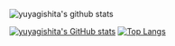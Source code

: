 ![yuyagishita's github stats](https://github-readme-stats.vercel.app/api?username=yuyagishita&show_icons=true&count_private=true&line_height=40)

[![yuyagishita's GitHub stats](https://github-readme-stats.vercel.app/api?username=yuyagishita)](https://github.com/anuraghazra/github-readme-stats)
[![Top Langs](https://github-readme-stats.vercel.app/api/top-langs/?username=yuyagishita&layout=compact)](https://github.com/anuraghazra/github-readme-stats)
